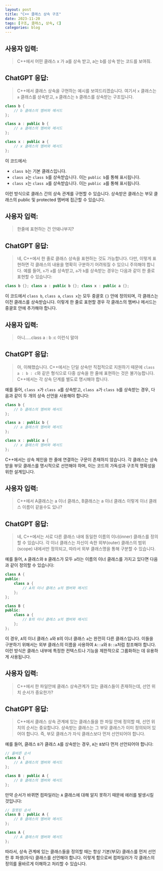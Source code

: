 ```yaml
---
layout: post
title: "C++ 클래스 상속 구조"
date: 2023-11-20
tags: [구조, 클래스, 상속, C]
categories: blog
---
```


## 사용자 입력:
> C++에서 어떤 클래스    x 가 a를 상속 받고, a는 b를 상속 받는 코드를 보여줘.

## ChatGPT 응답:
> C++에서 클래스 상속을 구현하는 예시를 보여드리겠습니다. 여기서 `x` 클래스는 `a` 클래스를 상속받고, `a` 클래스는 `b` 클래스를 상속받는 구조입니다.

```cpp
class b {
    // b 클래스의 멤버와 메서드
};

class a : public b {
    // a 클래스의 멤버와 메서드
};

class x : public a {
    // x 클래스의 멤버와 메서드
};
```

이 코드에서:
- `class b`는 기본 클래스입니다.
- `class a`는 `class b`를 상속받습니다. 이는 `public b`를 통해 표시됩니다.
- `class x`는 `class a`를 상속받습니다. 이는 `public a`를 통해 표시됩니다.

이런 방식으로 클래스 간의 상속 관계를 구현할 수 있습니다. 상속받은 클래스는 부모 클래스의 public 및 protected 멤버에 접근할 수 있습니다.

## 사용자 입력:
> 한줄에 표현하는 건 안돼나부지?

## ChatGPT 응답:
> 네, C++에서 한 줄로 클래스 상속을 표현하는 것도 가능합니다. 다만, 이렇게 표현하면 각 클래스의 내용을 명확히 구분하기 어려워질 수 있으니 주의해야 합니다. 예를 들어, `x`가 `a`를 상속받고, `a`가 `b`를 상속받는 경우는 다음과 같이 한 줄로 표현할 수 있습니다:

```cpp
class b {}; class a : public b {}; class x : public a {};
```

이 코드에서 `class b`, `class a`, `class x`는 모두 중괄호 `{}` 안에 정의되며, 각 클래스는 이전 클래스를 상속받습니다. 이렇게 한 줄로 표현할 경우 각 클래스의 멤버나 메서드는 중괄호 안에 추가해야 합니다.

## 사용자 입력:
> 아니.....class a : b :c 이런식 말야

## ChatGPT 응답:
> 아, 이해했습니다. C++에서는 단일 상속만 직접적으로 지원하기 때문에 `class a : b : c`와 같은 형식으로 다중 상속을 한 줄에 표현하는 것은 불가능합니다. C++에서는 각 상속 단계를 별도로 명시해야 합니다.

예를 들어, `class x`가 `class a`를 상속받고, `class a`가 `class b`를 상속받는 경우, 다음과 같이 두 개의 상속 선언을 사용해야 합니다:

```cpp
class b {
    // b 클래스의 멤버와 메서드
};

class a : public b {
    // a 클래스의 멤버와 메서드
};

class x : public a {
    // x 클래스의 멤버와 메서드
};
```

C++에서는 상속 체인을 한 줄에 연결하는 구문이 존재하지 않습니다. 각 클래스는 상속받을 부모 클래스를 명시적으로 선언해야 하며, 이는 코드의 가독성과 구조적 명확성을 위한 설계입니다.

## 사용자 입력:
> C++에서 A클래스는  a 이너 클래스, B클래스는 a 이너 클래스 이렇게 이너 클래스 이름이 같을수도 있나?

## ChatGPT 응답:
> 네, C++에서는 서로 다른 클래스 내에 동일한 이름의 이너(inner) 클래스를 정의할 수 있습니다. 각 이너 클래스는 자신이 속한 외부(outer) 클래스의 범위(scope) 내에서만 정의되고, 따라서 외부 클래스명을 통해 구분할 수 있습니다.

예를 들어, `A` 클래스와 `B` 클래스가 모두 `a`라는 이름의 이너 클래스를 가지고 있다면 다음과 같이 정의할 수 있습니다:

```cpp
class A {
public:
    class a {
        // A의 이너 클래스 a의 멤버와 메서드
    };
};

class B {
public:
    class a {
        // B의 이너 클래스 a의 멤버와 메서드
    };
};
```

이 경우, `A`의 이너 클래스 `a`와 `B`의 이너 클래스 `a`는 완전히 다른 클래스입니다. 이들을 구분하기 위해서는 외부 클래스의 이름을 사용하여 `A::a`와 `B::a`처럼 참조해야 합니다. 이런 방식은 클래스 내부에 특정한 컨텍스트나 기능을 제한적으로 그룹화하는 데 유용하게 사용됩니다.

## 사용자 입력:
> C++에서 한 파일안에 클래스 상속관계가 있는 클래스들이 존재하는데, 선언 위치 순서가 중요한가?

## ChatGPT 응답:
> C++에서 클래스 상속 관계에 있는 클래스들을 한 파일 안에 정의할 때, 선언 위치의 순서는 중요합니다. 상속받는 클래스는 그 부모 클래스가 이미 정의되어 있어야 합니다. 즉, 부모 클래스가 자식 클래스보다 먼저 선언되어야 합니다.

예를 들어, 클래스 `B`가 클래스 `A`를 상속받는 경우, `A`는 `B`보다 먼저 선언되어야 합니다:

```cpp
// 올바른 순서
class A {
    // A 클래스의 멤버와 메서드
};

class B : public A {
    // B 클래스의 멤버와 메서드
};
```

만약 순서가 바뀌면 컴파일러는 `A` 클래스에 대해 알지 못하기 때문에 에러를 발생시킬 것입니다:

```cpp
// 잘못된 순서
class B : public A {
    // B 클래스의 멤버와 메서드
};

class A {
    // A 클래스의 멤버와 메서드
};
```

따라서, 상속 관계에 있는 클래스들을 정의할 때는 항상 기본(부모) 클래스를 먼저 선언한 후 파생(자식) 클래스를 선언해야 합니다. 이렇게 함으로써 컴파일러가 각 클래스의 정의를 올바르게 이해하고 처리할 수 있습니다.

